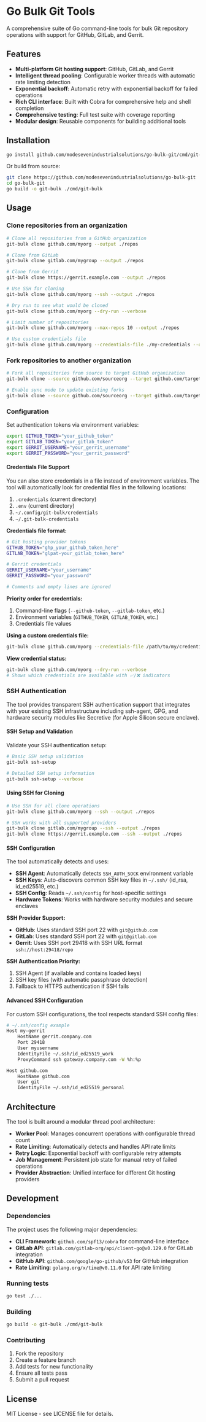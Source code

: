 <!-- SPDX-License-Identifier: Apache-2.0 -->
<!-- SPDX-FileCopyrightText: 2025 The Linux Foundation -->

# Go Bulk Git Tools

A comprehensive suite of Go command-line tools for bulk Git repository operations with support for GitHub, GitLab, and Gerrit.

## Features

- **Multi-platform Git hosting support**: GitHub, GitLab, and Gerrit
- **Intelligent thread pooling**: Configurable worker threads with automatic rate limiting detection
- **Exponential backoff**: Automatic retry with exponential backoff for failed operations
- **Rich CLI interface**: Built with Cobra for comprehensive help and shell completion
- **Comprehensive testing**: Full test suite with coverage reporting
- **Modular design**: Reusable components for building additional tools

## Installation

```bash
go install github.com/modesevenindustrialsolutions/go-bulk-git/cmd/git-bulk@latest
```

Or build from source:

```bash
git clone https://github.com/modesevenindustrialsolutions/go-bulk-git
cd go-bulk-git
go build -o git-bulk ./cmd/git-bulk
```

## Usage

### Clone repositories from an organization

```bash
# Clone all repositories from a GitHub organization
git-bulk clone github.com/myorg --output ./repos

# Clone from GitLab
git-bulk clone gitlab.com/mygroup --output ./repos

# Clone from Gerrit
git-bulk clone https://gerrit.example.com --output ./repos

# Use SSH for cloning
git-bulk clone github.com/myorg --ssh --output ./repos

# Dry run to see what would be cloned
git-bulk clone github.com/myorg --dry-run --verbose

# Limit number of repositories
git-bulk clone github.com/myorg --max-repos 10 --output ./repos

# Use custom credentials file
git-bulk clone github.com/myorg --credentials-file ./my-credentials --output ./repos
```

### Fork repositories to another organization

```bash
# Fork all repositories from source to target GitHub organization
git-bulk clone --source github.com/sourceorg --target github.com/targetorg

# Enable sync mode to update existing forks
git-bulk clone --source github.com/sourceorg --target github.com/targetorg --sync
```

### Configuration

Set authentication tokens via environment variables:

```bash
export GITHUB_TOKEN="your_github_token"
export GITLAB_TOKEN="your_gitlab_token"
export GERRIT_USERNAME="your_gerrit_username"
export GERRIT_PASSWORD="your_gerrit_password"
```

#### Credentials File Support

You can also store credentials in a file instead of environment variables. The tool will automatically look for credential
files in the following locations:

1. `.credentials` (current directory)
2. `.env` (current directory)
3. `~/.config/git-bulk/credentials`
4. `~/.git-bulk-credentials`

**Credentials file format:**

```bash
# Git hosting provider tokens
GITHUB_TOKEN="ghp_your_github_token_here"
GITLAB_TOKEN="glpat-your_gitlab_token_here"

# Gerrit credentials
GERRIT_USERNAME="your_username"
GERRIT_PASSWORD="your_password"

# Comments and empty lines are ignored
```

**Priority order for credentials:**

1. Command-line flags (`--github-token`, `--gitlab-token`, etc.)
2. Environment variables (`GITHUB_TOKEN`, `GITLAB_TOKEN`, etc.)
3. Credentials file values

**Using a custom credentials file:**

```bash
git-bulk clone github.com/myorg --credentials-file /path/to/my/credentials
```

**View credential status:**

```bash
git-bulk clone github.com/myorg --dry-run --verbose
# Shows which credentials are available with ✅/❌ indicators
```

### SSH Authentication

The tool provides transparent SSH authentication support that integrates with your existing SSH infrastructure including ssh-agent,
GPG, and hardware security modules like Secretive (for Apple Silicon secure enclave).

#### SSH Setup and Validation

Validate your SSH authentication setup:

```bash
# Basic SSH setup validation
git-bulk ssh-setup

# Detailed SSH setup information
git-bulk ssh-setup --verbose
```

#### Using SSH for Cloning

```bash
# Use SSH for all clone operations
git-bulk clone github.com/myorg --ssh --output ./repos

# SSH works with all supported providers
git-bulk clone gitlab.com/mygroup --ssh --output ./repos
git-bulk clone https://gerrit.example.com --ssh --output ./repos
```

#### SSH Configuration

The tool automatically detects and uses:

- **SSH Agent**: Automatically detects `SSH_AUTH_SOCK` environment variable
- **SSH Keys**: Auto-discovers common SSH key files in `~/.ssh/` (id_rsa, id_ed25519, etc.)
- **SSH Config**: Reads `~/.ssh/config` for host-specific settings
- **Hardware Tokens**: Works with hardware security modules and secure enclaves

**SSH Provider Support:**

- **GitHub**: Uses standard SSH port 22 with `git@github.com`
- **GitLab**: Uses standard SSH port 22 with `git@gitlab.com`
- **Gerrit**: Uses SSH port 29418 with SSH URL format `ssh://host:29418/repo`

**SSH Authentication Priority:**

1. SSH Agent (if available and contains loaded keys)
2. SSH key files (with automatic passphrase detection)
3. Fallback to HTTPS authentication if SSH fails

#### Advanced SSH Configuration

For custom SSH configurations, the tool respects standard SSH config files:

```bash
# ~/.ssh/config example
Host my-gerrit
    HostName gerrit.company.com
    Port 29418
    User myusername
    IdentityFile ~/.ssh/id_ed25519_work
    ProxyCommand ssh gateway.company.com -W %h:%p

Host github.com
    HostName github.com
    User git
    IdentityFile ~/.ssh/id_ed25519_personal
```

## Architecture

The tool is built around a modular thread pool architecture:

- **Worker Pool**: Manages concurrent operations with configurable thread count
- **Rate Limiting**: Automatically detects and handles API rate limits
- **Retry Logic**: Exponential backoff with configurable retry attempts
- **Job Management**: Persistent job state for manual retry of failed operations
- **Provider Abstraction**: Unified interface for different Git hosting providers

## Development

### Dependencies

The project uses the following major dependencies:

- **CLI Framework**: `github.com/spf13/cobra` for command-line interface
- **GitLab API**: `gitlab.com/gitlab-org/api/client-go@v0.129.0` for GitLab integration
- **GitHub API**: `github.com/google/go-github/v53` for GitHub integration
- **Rate Limiting**: `golang.org/x/time@v0.11.0` for API rate limiting

### Running tests

```bash
go test ./...
```

### Building

```bash
go build -o git-bulk ./cmd/git-bulk
```

### Contributing

1. Fork the repository
2. Create a feature branch
3. Add tests for new functionality
4. Ensure all tests pass
5. Submit a pull request

## License

MIT License - see LICENSE file for details.
